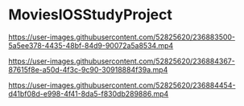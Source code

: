 # MoviesIOSStudyProject

https://user-images.githubusercontent.com/52825620/236883500-5a5ee378-4435-48bf-84d9-90072a5a8534.mp4


https://user-images.githubusercontent.com/52825620/236884367-87615f8e-a50d-4f3c-9c90-30918884f39a.mp4


https://user-images.githubusercontent.com/52825620/236884454-d41bf08d-e998-4f41-8da5-f830db289886.mp4

